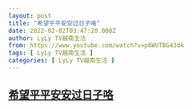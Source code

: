 ```yaml
---
layout: post
title: "希望平平安安过日子咯"
date: 2022-02-02T03:47:20.000Z
author: LyLy TV越南生活
from: https://www.youtube.com/watch?v=p6WUTBG43dk
tags: [ LyLy TV越南生活 ]
categories: [ LyLy TV越南生活 ]
---
```

<!--1643773640000-->
[希望平平安安过日子咯](https://www.youtube.com/watch?v=p6WUTBG43dk)
------

<div>

</div>
